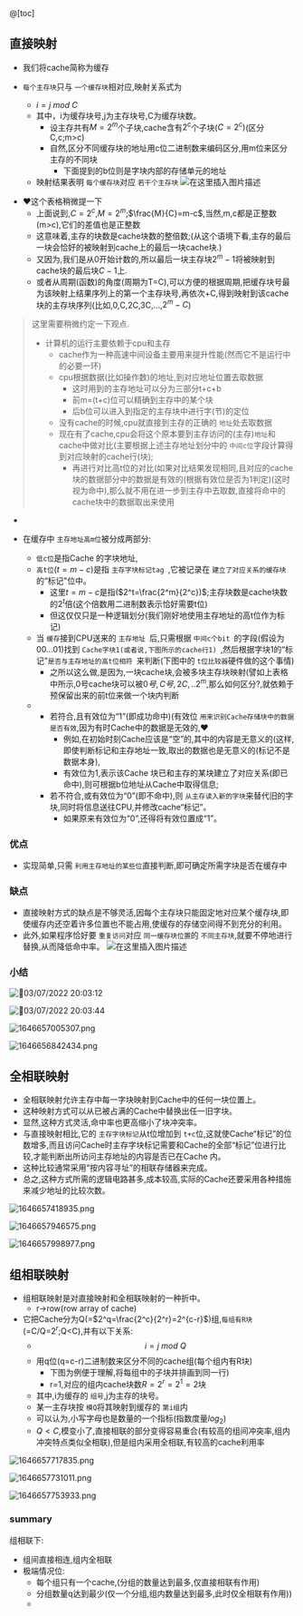 @[toc]

## 直接映射

* 我们将cache简称为缓存
* `每个主存块`只与 `一个缓存块`相对应,映射关系式为

  * $i = j\ mod\ C$
  * 其中，i为缓存块号,j为主存块号,C为缓存块数。
    * 设主存共有$M=2^m$个子块,cache含有$2^c$个子块($C=2^c)$(区分C,c;m>c)
    * 自然,区分不同缓存块的地址用c位二进制数来编码区分,用m位来区分主存的不同块
      * 下面提到的b位则是字块内部的存储单元的地址
  * 映射结果表明 `每个缓存块`对应 `若干个主存块`
    ![在这里插入图片描述](https://img-blog.csdnimg.cn/fa8a625d3e8d438ab1d17f270f88b749.png?x-oss-process=image/watermark,type_d3F5LXplbmhlaQ,shadow_50,text_Q1NETiBAeHVjaGFveGluMTM3NQ==,size_20,color_FFFFFF,t_70,g_se,x_16)

- ❤️这个表格稍微提一下
  - 上面说到,$C=2^c$,$M=2^m$;$\frac{M}{C}=m-c$,当然,m,c都是正整数(m>c),它们的差值也是正整数
  - 这意味着,主存的块数是cache块数的整倍数;(从这个语境下看,主存的最后一块会恰好的被映射到cache上的最后一块cache块.)
  - 又因为,我们是从0开始计数的,所以最后一块主存块$2^m-1$将被映射到cache块的最后块$C-1$上.
  - 或者从周期(函数)的角度(周期为T=C),可以方便的根据周期,把缓存块号最为该映射上结果序列上的第一个主存块号,再依次+C,得到映射到该cache块的主存块序列(比如,0,C,2C,3C,...,$2^m-C$)

> 这里需要稍微约定一下观点.
>
> - 计算机的运行主要依赖于cpu和主存
>   - cache作为一种高速中间设备主要用来提升性能(然而它不是运行中的必要一环)
>   - cpu根据数据(比如操作数)的地址,到对应地址位置去取数据
>     - 这时用到的主存地址可以分为三部分t+c+b
>     - 前m=(t+c)位可以精确到主存中的某个块
>     - 后b位可以进入到指定的主存块中进行字(节)的定位
>   - 没有cache的时候,cpu就直接到主存的正确的 `地址`处去取数据
>   - 现在有了cache,cpu会将这个原本要到主存访问的(主存)`地址`和cache中做对比(主要根据上述主存地址划分中的 `中间c位`字段计算得到对应映射的cache行(块);
>     - 再进行对比高t位的对比(如果对比结果发现相同,且对应的cache块的数据部分中的数据是有效的(根据有效位是否为1判定)(这时视为命中),那么就不用在进一步到主存中去取数,直接将命中的cache块中的数据取出来使用

* 
* 在缓存中 `主存地址高m位`被分成两部分:

  * `低c位`是指Cache 的字块地址,
  * `高t位`$(t = m-c)$是指 `主存字块标记tag `,它被记录在 `建立了对应关系的缓存块`的“标记"位中。
    * 这里$t=m-c$是指($2^t=\frac{2^m}{2^c})$;主存块数是cache块数的$2^t$倍(这个倍数用二进制数表示恰好需要t位)
    * 但这仅仅只是一种逻辑划分(我们刚好地使用主存地址的高t位作为标记)
  * 当 `缓存`接到CPU送来的 `主存地址 `后,只需根据 `中间c个bit `的字段(假设为00…01)找到 `Cache字块1(或者说,下图所示的cache行1) `,然后根据字块1的“标记”`是否与主存地址的高t位相符 `来判断(下图中的 `t位比较器`硬件做的这个事情)
    * 之所以这么做,是因为,一块cache块,会被多块主存块映射(譬如上表格中所示,0号cache块可以被$0号,C号,2C,..2^m$,那么如何区分?,就依赖于预保留出来的前t位来做一个块内判断
  * * 若符合,且有效位为“1”(即成功命中)(有效位 `用来识别Cache存储块中的数据是否有效`,因为有时Cache中的数据是无效的,❤️
      * 例如,在初始时刻Cache应该是“空”的,其中的内容是无意义的(这样,即使判断标记和主存地址一致,取出的数据也是无意义的(标记不是数据本身),
      * 有效位为1,表示该Cache 块已和主存的某块建立了对应关系(即已命中),则可根据b位地址从Cache中取得信息;
    * 若不符合,或有效位为“0”(即不命中),则 `从主存读入新的字块`来替代旧的字块,同时将信息送往CPU,并修改cache“标记”。
      * 如果原来有效位为“0”,还得将有效位置成“1”。

### 优点

* 实现简单,只需 `利用主存地址的某些位`直接判断,即可确定所需字块是否在缓存中

### 缺点

* 直接映射方式的缺点是不够灵活,因每个主存块只能固定地对应某个缓存块,即使缓存内还空着许多位置也不能占用,使缓存的存储空间得不到充分的利用。
* 此外,如果程序恰好要 `重复访问`对应 `同一缓存块位置`的 `不同主存块`,就要不停地进行替换,从而降低命中率。
  ![在这里插入图片描述](https://img-blog.csdnimg.cn/17425a5019194c088b71777d0a8dc146.png?x-oss-process=image/watermark,type_d3F5LXplbmhlaQ,shadow_50,text_Q1NETiBAeHVjaGFveGluMTM3NQ==,size_15,color_FFFFFF,t_70,g_se,x_16)

### 小结

![🥰03/07/2022 20:03:12](https://cdn.jsdelivr.net/gh/xuchaoxin1375/pictures@main/images/20220307200306.png)

![🥰03/07/2022 20:03:44](https://cdn.jsdelivr.net/gh/xuchaoxin1375/pictures@main/images/20220307200343.png)

![1646657005307.png](https://cdn.jsdelivr.net/gh/xuchaoxin1375/pictures@main/images/1646657005307.png)

![1646656842434.png](https://cdn.jsdelivr.net/gh/xuchaoxin1375/pictures@main/images/1646656842434.png)

## 全相联映射

* 全相联映射允许主存中每一字块映射到Cache中的任何一块位置上。
* 这种映射方式可以从已被占满的Cache中替换出任一旧字块。
* 显然,这种方式灵活,命中率也更高缩小了块冲突率。
* 与直接映射相比,它的 `主存字块标记`从t位增加到 `t+c`位,这就使Cache“标记”的位数增多,而且访问Cache时主存字块标记需要和Cache的全部“标记”位进行比较,才能判断出所访问主存地址的内容是否已在Cache 内。
* 这种比较通常采用“按内容寻址”的相联存储器来完成。
* 总之,这种方式所需的逻辑电路甚多,成本较高,实际的Cache还要采用各种措施来减少地址的比较次数。

![1646657418935.png](https://cdn.jsdelivr.net/gh/xuchaoxin1375/pictures@main/images/1646657418935.png)

![1646657946575.png](https://cdn.jsdelivr.net/gh/xuchaoxin1375/pictures@main/images/1646657946575.png)

![1646657998977.png](https://cdn.jsdelivr.net/gh/xuchaoxin1375/pictures@main/images/1646657998977.png)

## 组相联映射

* 组相联映射是对直接映射和全相联映射的一种折中。
  * r->row(row array of cache)
* 它把Cache分为Q(=$2^q=\frac{2^c}{2^r}=2^{c-r}$)组,`每组有R块`(=C/Q=$2^r$;Q<C),并有以下关系:
  - $$
    i = j\ mod \ Q
    $$
  - 用q位(q=c-r)二进制数来区分不同的cache组(每个组内有R块)
    - 下图为例便于理解,将每组中的子块并排画到同一行)
    - r=1,对应的组内cache块数$R=2^r=2^1=2$块
  - 其中,i为缓存的 `组号`,j为主存的块号。
  - 某一主存块按 `模Q`将其映射到缓存的 `第i组`内
  - 可以认为,小写字母也是数量的一个指标(指数度量$log_2$)
  - $Q<C$,模变小了,直接相联的部分变得容易重合(有较高的组间冲突率,组内冲突特点类似全相联),但是组内采用全相联,有较高的cache利用率

![1646657717835.png](https://cdn.jsdelivr.net/gh/xuchaoxin1375/pictures@main/images/1646657717835.png)

![1646657731011.png](https://cdn.jsdelivr.net/gh/xuchaoxin1375/pictures@main/images/1646657731011.png)

![1646657753933.png](https://cdn.jsdelivr.net/gh/xuchaoxin1375/pictures@main/images/1646657753933.png)

### summary

组相联下:

* 组间直接相连,组内全相联
* 极端情况位:
  * 每个组只有一个cache,(分组的数量达到最多,仅直接相联有作用)
  * 分组数量q达到最少(仅一个分组,组内数量达到最多,此时仅全相联有作用))
  *

